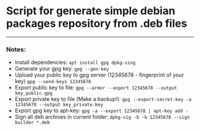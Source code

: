 # Script for generate simple debian packages repository from .deb files
----------

### Notes:
- Install dependencies:
`apt install gpg dpkg-sing`
- Generate your gpg key:
`gpg --gen-key`
- Upload your public key to gpg server (12345678 - fingerprint of your key)
`gpg --send-keys 12345678`
- Export public key to file:
`gpg --armor --export 12345678 --output key_public.gpg`
- Export private key to file (Make a backup!):
`gpg --export-secret-key -a 12345678 --output key_private.key`
- Export gpg key to apt-key:
`gpg -a --export 12345678 | apt-key add -`
- Sign all deb archives in current folder:
`dpkg-sig -b -k 12345678 --sign builder *.deb`
